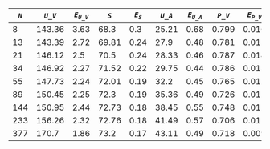 ﻿| ***`N`*** | ***`U_V`*** | ***`E`<sub>`U_V`</sub>*** | ***`S`*** | ***`E`<sub>`S`</sub>*** | ***`U_A`*** | ***`E`<sub>`U_A`</sub>*** | ***`P_V`*** | ***`E`<sub>`P_V`</sub>*** | ***`P_A`*** | ***`E`<sub>`P_A`</sub>*** |
|-----------|-------------|---------------------------|-----------|-------------------------|-------------|---------------------------|-------------|---------------------------|-------------|---------------------------|
| 8         | 143.36      | 3.63                      | 68.3      | 0.3                     | 25.21       | 0.68                      | 0.799       | 0.016                     | 3.293       | 0.074                     |
| 13        | 143.39      | 2.72                      | 69.81     | 0.24                    | 27.9        | 0.48                      | 0.781       | 0.015                     | 3.112       | 0.069                     |
| 21        | 146.12      | 2.5                       | 70.5      | 0.24                    | 28.33       | 0.46                      | 0.787       | 0.014                     | 2.899       | 0.052                     |
| 34        | 146.92      | 2.27                      | 71.52     | 0.22                    | 29.75       | 0.44                      | 0.786       | 0.013                     | 2.679       | 0.041                     |
| 55        | 147.73      | 2.24                      | 72.01     | 0.19                    | 32.2        | 0.45                      | 0.765       | 0.012                     | 2.461       | 0.035                     |
| 89        | 150.45      | 2.25                      | 72.3      | 0.19                    | 35.36       | 0.49                      | 0.726       | 0.011                     | 2.255       | 0.034                     |
| 144       | 150.95      | 2.44                      | 72.73     | 0.18                    | 38.45       | 0.55                      | 0.748       | 0.011                     | 2.086       | 0.03                      |
| 233       | 156.26      | 2.32                      | 72.76     | 0.18                    | 41.49       | 0.57                      | 0.706       | 0.01                      | 1.911       | 0.025                     |
| 377       | 170.7       | 1.86                      | 73.2      | 0.17                    | 43.11       | 0.49                      | 0.718       | 0.009                     | 1.815       | 0.022                     |
